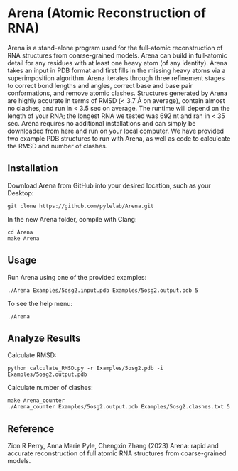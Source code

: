 # Arena (Atomic Reconstruction of RNA)

Arena is a stand-alone program used for the full-atomic reconstruction of RNA structures from coarse-grained models. Arena can build in full-atomic detail for any residues with at least one heavy atom (of any identity). Arena takes an input in PDB format and first fills in the missing heavy atoms via a superimposition algorithm. Arena iterates through three refinement stages to correct bond lengths and angles, correct base and base pair conformations, and remove atomic clashes. Structures generated by Arena are highly accurate in terms of RMSD (< 3.7 Å on average), contain almost no clashes, and run in < 3.5 sec on average. The runtime will depend on the length of your RNA; the longest RNA we tested was 692 nt and ran in < 35 sec. Arena requires no additional installations and can simply be downloaded from here and run on your local computer. We have provided two example PDB structures to run with Arena, as well as code to calculcate the RMSD and number of clashes.

## Installation

Download Arena from GitHub into your desired location, such as your Desktop:
```
git clone https://github.com/pylelab/Arena.git
```

In the new Arena folder, compile with Clang:
```
cd Arena
make Arena
```

## Usage

Run Arena using one of the provided examples:
```
./Arena Examples/5osg2.input.pdb Examples/5osg2.output.pdb 5
```

To see the help menu:
```
./Arena
```

## Analyze Results

Calculate RMSD:
```
python calculate_RMSD.py -r Examples/5osg2.pdb -i Examples/5osg2.output.pdb
```

Calculate number of clashes:
```
make Arena_counter
./Arena_counter Examples/5osg2.output.pdb Examples/5osg2.clashes.txt 5
```

## Reference
Zion R Perry, Anna Marie Pyle, Chengxin Zhang (2023)
Arena: rapid and accurate reconstruction of full atomic RNA structures from coarse-grained models.

